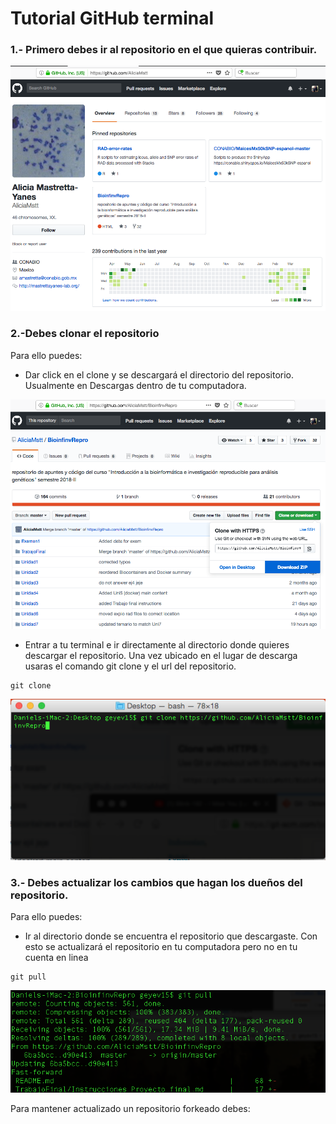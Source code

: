 # Tutorial GitHub terminal

### 1.- Primero debes ir al repositorio en el que quieras contribuir.

![](Repo_Alicia.png)

### 2.-Debes clonar el repositorio

Para ello puedes:

* Dar click en el clone y se descargará el directorio del repositorio. Usualmente en Descargas dentro de tu computadora.

![](git_clone.png)

* Entrar a tu terminal e ir directamente al directorio donde quieres descargar el repositorio. Una vez ubicado en el lugar de descarga usaras el comando git clone y el url del repositorio.

```
git clone
```

![](git_clone_terminal.png)

### 3.- Debes actualizar los cambios que hagan los dueños del repositorio.

Para ello puedes:

* Ir al directorio donde se encuentra el repositorio que descargaste. Con esto se actualizará el repositorio en tu computadora pero no en tu cuenta en linea

```
git pull
```
![](git_pull_terminal.png)


Para mantener actualizado un repositorio forkeado debes:
